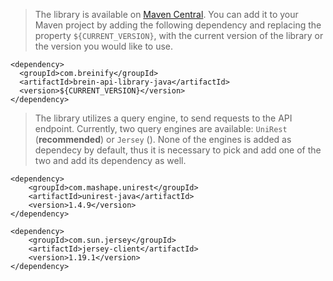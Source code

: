 <blockquote class="lang-specific java--native">
<p>The library is available on <a target="_blank" href="https://search.maven.org/#search%7Cgav%7C1%7Cg%3A%22com.breinify%22%20AND%20a%3A%22brein-api-library-java%22">Maven Central</a>.
You can add it to your Maven project by adding the following dependency and replacing the property <code class="prettyprint">${CURRENT_VERSION}</code>, with the current version of the library or the 
version you would like to use.</p>
</blockquote>

>
```java--native
<dependency>
  <groupId>com.breinify</groupId>
  <artifactId>brein-api-library-java</artifactId>
  <version>${CURRENT_VERSION}</version>
</dependency>
```

<blockquote class="lang-specific java--native">
<p>The library utilizes a query engine, to send requests to the API endpoint. Currently, two query engines are 
available: <code class="prettyprint">UniRest</code> (<b>recommended</b>) or
<code class="prettyprint">Jersey</code> (). None of the engines is added as dependecy by default, thus it is necessary
to pick and add one of the two and add its dependency as well.</p>
</blockquote>

>
```java--native
<dependency>
    <groupId>com.mashape.unirest</groupId>
    <artifactId>unirest-java</artifactId>
    <version>1.4.9</version>
</dependency>
```

>
```java--native
<dependency>
    <groupId>com.sun.jersey</groupId>
    <artifactId>jersey-client</artifactId>
    <version>1.19.1</version>
</dependency>
```